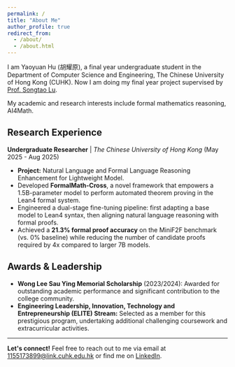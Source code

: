```yaml
---
permalink: /
title: "About Me"
author_profile: true
redirect_from:
  - /about/
  - /about.html
---
```


I am Yaoyuan Hu (胡耀原), a final year undergraduate student in the Department of Computer Science and Engineering, The Chinese University of Hong Kong (CUHK). Now I am doing my final year project supervised by [Prof. Songtao Lu](https://songtaogithub.github.io/).

My academic and research interests include formal mathematics reasoning, AI4Math.

## Research Experience

**Undergraduate Researcher** | *The Chinese University of Hong Kong* (May 2025 - Aug 2025)
*   **Project:** Natural Language and Formal Language Reasoning Enhancement for Lightweight Model.
*   Developed **FormalMath-Cross**, a novel framework that empowers a 1.5B-parameter model to perform automated theorem proving in the Lean4 formal system.
*   Engineered a dual-stage fine-tuning pipeline: first adapting a base model to Lean4 syntax, then aligning natural language reasoning with formal proofs.
*   Achieved a **21.3% formal proof accuracy** on the MiniF2F benchmark (vs. 0% baseline) while reducing the number of candidate proofs required by 4x compared to larger 7B models.

## Awards & Leadership

*   **Wong Lee Sau Ying Memorial Scholarship** (2023/2024): Awarded for outstanding academic performance and significant contribution to the college community.
*   **Engineering Leadership, Innovation, Technology and Entrepreneurship (ELITE) Stream:** Selected as a member for this prestigious program, undertaking additional challenging coursework and extracurricular activities.

---

**Let's connect!** Feel free to reach out to me via email at [1155173899@link.cuhk.edu.hk](mailto:1155173899@link.cuhk.edu.hk) or find me on [LinkedIn](https://www.linkedin.com/in/yaoyuan-hu-2a2126297).